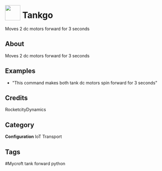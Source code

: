 # <img src="https://raw.githack.com/FortAwesome/Font-Awesome/master/svgs/solid/robot.svg" card_color="#22A7F0" width="50" height="50" style="vertical-align:bottom"/> Tankgo
Moves 2 dc motors forward for 3 seconds

## About
Moves 2 dc motors forward for 3 seconds

## Examples
* "This command makes both tank dc motors spin forward for 3 seconds"

## Credits
RocketcityDynamics

## Category
**Configuration**
IoT
Transport

## Tags
#Mycroft tank forward python

